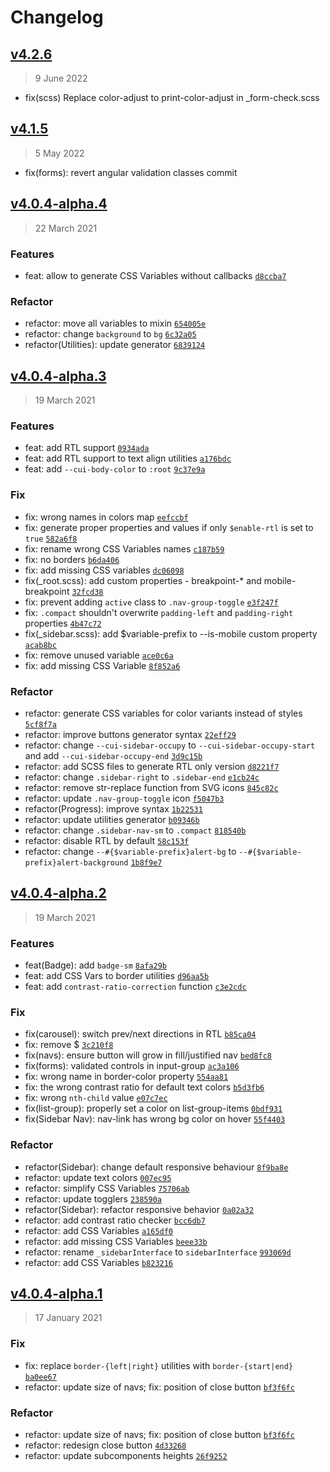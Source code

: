 # Changelog

## [v4.2.6](https://github.com/coreui/coreui/compare/v4.1.5...v4.2.6)

> 9 June 2022

- fix(scss) Replace color-adjust to print-color-adjust in _form-check.scss

## [v4.1.5](https://github.com/coreui/coreui/compare/v4.1.4...v4.1.5)

> 5 May 2022

- fix(forms): revert angular validation classes commit

<!-- auto-changelog-above -->
## [v4.0.4-alpha.4](https://github.com/coreui/coreui/compare/v4.0.4-alpha.3...v4.0.4-alpha.4)

> 22 March 2021

### Features

- feat: allow to generate CSS Variables without callbacks [`d8ccba7`](https://github.com/coreui/coreui/commit/d8ccba78684ac3cbea15a246b6408f6f218cc6ec)

### Refactor

- refactor: move all variables to mixin [`654005e`](https://github.com/coreui/coreui/commit/654005e76f2cf2fb5464463ffdb28a67d2efb61f)
- refactor: change `background` to `bg` [`6c32a05`](https://github.com/coreui/coreui/commit/6c32a05d759de9570bea3cc53c75d13a42efdbce)
- refactor(Utilities): update generator [`6839124`](https://github.com/coreui/coreui/commit/68391246b2a2e003d8d4e928386c15638ed90128)

## [v4.0.4-alpha.3](https://github.com/coreui/coreui/compare/v4.0.4-alpha.2...v4.0.4-alpha.3)

> 19 March 2021

### Features

- feat: add RTL support [`0934ada`](https://github.com/coreui/coreui/commit/0934ada4355c90607d13b3bf19dd82252339387e)
- feat: add RTL support to text align utilities [`a176bdc`](https://github.com/coreui/coreui/commit/a176bdcc8ce8b0202fe7af1d9a9c38a8a1be2237)
- feat: add `--cui-body-color` to `:root` [`9c37e9a`](https://github.com/coreui/coreui/commit/9c37e9a50a71e0f718471fe60ec6e8d2c27ae3e6)

### Fix

- fix: wrong names in colors map [`eefccbf`](https://github.com/coreui/coreui/commit/eefccbfcb6e8a3d1dbc7fa406a3f498e738aabbe)
- fix: generate proper properties and values if only `$enable-rtl` is set to `true` [`582a6f8`](https://github.com/coreui/coreui/commit/582a6f85a3117759f50f5f97bfaf805cc1185ada)
- fix: rename wrong CSS Variables names [`c187b59`](https://github.com/coreui/coreui/commit/c187b59bc2f8c2dcf591541891b401743101c731)
- fix: no borders [`b6da406`](https://github.com/coreui/coreui/commit/b6da40674d17503a418a05648ffc5075d63814b4)
- fix: add missing CSS variables [`dc06098`](https://github.com/coreui/coreui/commit/dc06098f395d328f7bd99d0660654a246542ced3)
- fix(_root.scss): add custom properties - breakpoint-* and mobile-breakpoint [`32fcd38`](https://github.com/coreui/coreui/commit/32fcd380170c45e7adc4f26a98d255fd5c62d118)
- fix: prevent adding `active` class to `.nav-group-toggle` [`e3f247f`](https://github.com/coreui/coreui/commit/e3f247f07a935147a196ffc4ea8e5a8938752b51)
- fix: `.compact` shouldn't overwrite `padding-left` and `padding-right` properties [`4b47c72`](https://github.com/coreui/coreui/commit/4b47c721c2bf3ac1ec1f0db8829e01e3e858309a)
- fix(_sidebar.scss): add $variable-prefix to --is-mobile custom property [`acab8bc`](https://github.com/coreui/coreui/commit/acab8bc26c0a04f4318b90125de2541f1582b576)
- fix: remove unused variable [`ace0c6a`](https://github.com/coreui/coreui/commit/ace0c6a8f511c694859c6e6bbb596e655951cb0e)
- fix: add missing CSS Variable [`8f852a6`](https://github.com/coreui/coreui/commit/8f852a6431fd82d069771e6d7ed7beb875047555)

### Refactor

- refactor: generate CSS variables for color variants instead of styles [`5cf8f7a`](https://github.com/coreui/coreui/commit/5cf8f7a6da6d3a2052447765a1e4369191ab5b4d)
- refactor: improve buttons generator syntax [`22eff29`](https://github.com/coreui/coreui/commit/22eff298e17574b8bf26d0ef46eac2421d850190)
- refactor: change `--cui-sidebar-occupy` to `--cui-sidebar-occupy-start` and add `--cui-sidebar-occupy-end` [`3d9c15b`](https://github.com/coreui/coreui/commit/3d9c15b262ba171f29434b0f67f09efc95f4b44a)
- refactor: add SCSS files to generate RTL only version [`d8221f7`](https://github.com/coreui/coreui/commit/d8221f791567b63988b069021e9a1ce66ae41ca3)
- refactor: change `.sidebar-right` to `.sidebar-end` [`e1cb24c`](https://github.com/coreui/coreui/commit/e1cb24c267635c0763e2bccd9aa093e87739eb75)
- refactor: remove str-replace function from SVG icons [`845c82c`](https://github.com/coreui/coreui/commit/845c82c2a8b655ad15c119e642c870d505d9d87e)
- refactor: update `.nav-group-toggle` icon [`f5047b3`](https://github.com/coreui/coreui/commit/f5047b39c879b7ff2d0bb242ad1ad6d9e4187425)
- refactor(Progress): improve syntax [`1b22531`](https://github.com/coreui/coreui/commit/1b225310f7bae2480ba21fc7b89c5a1ea2fc2e1a)
- refactor: update utilities generator [`b09346b`](https://github.com/coreui/coreui/commit/b09346b69c28865b27a5251c853ebb498c01f2c3)
- refactor: change `.sidebar-nav-sm` to `.compact` [`818540b`](https://github.com/coreui/coreui/commit/818540b7396545b9a039b360c897940f81b8002d)
- refactor: disable RTL by default [`58c153f`](https://github.com/coreui/coreui/commit/58c153ffa99c054c938ee680af518804b416d885)
- refactor: change `--#{$variable-prefix}alert-bg` to `--#{$variable-prefix}alert-background` [`1b8f9e7`](https://github.com/coreui/coreui/commit/1b8f9e71dfc2da45b64008207d5b91f72f8c8ee3)

## [v4.0.4-alpha.2](https://github.com/coreui/coreui/compare/v4.0.4-alpha.1...v4.0.4-alpha.2)

> 19 March 2021

### Features

- feat(Badge): add `badge-sm` [`8afa29b`](https://github.com/coreui/coreui/commit/8afa29be9a15696fb6755b7cb9bac3f67b478838)
- feat: add CSS Vars to border utilities [`d96aa5b`](https://github.com/coreui/coreui/commit/d96aa5bf8d89080644a0d896ed31cf8595f0db63)
- feat: add `contrast-ratio-correction` function [`c3e2cdc`](https://github.com/coreui/coreui/commit/c3e2cdc0d084a2b8cd4a4fa1b01f4824cc4e13e6)

### Fix

- fix(carousel): switch prev/next directions in RTL [`b85ca04`](https://github.com/coreui/coreui/commit/b85ca045e057d6f5982cc0cc9de4bfbf8b252a3d)
- fix: remove $ [`3c210f8`](https://github.com/coreui/coreui/commit/3c210f8373c500e017867e1d6a44a095c77c7a1d)
- fix(navs): ensure button will grow in fill/justified nav [`bed8fc8`](https://github.com/coreui/coreui/commit/bed8fc8381be8f9aad7ac95727be4ab8975b4f94)
- fix(forms): validated controls in input-group [`ac3a106`](https://github.com/coreui/coreui/commit/ac3a1069b139c12d95ca1b6ac2798e56cf01a83e)
- fix: wrong name in border-color property [`554aa81`](https://github.com/coreui/coreui/commit/554aa819955d45a862511ea1f99803e67ebeba93)
- fix: the wrong contrast ratio for default text colors [`b5d3fb6`](https://github.com/coreui/coreui/commit/b5d3fb65037a5e4c6c81fad7db1789aa54ca6579)
- fix: wrong `nth-child` value [`e07c7ec`](https://github.com/coreui/coreui/commit/e07c7ec0a78a5f4dee7f8270888e2d03873256d0)
- fix(list-group): properly set a color on list-group-items [`0bdf931`](https://github.com/coreui/coreui/commit/0bdf9315077d22022a1f35b60b830398825098ce)
- fix(Sidebar Nav): nav-link has wrong bg color on hover [`55f4403`](https://github.com/coreui/coreui/commit/55f440350bb0c775d2b413d4e2a089067d12da75)

### Refactor

- refactor(Sidebar): change default responsive behaviour [`8f9ba8e`](https://github.com/coreui/coreui/commit/8f9ba8e2b1ebe2edf528c01364000a74856578bc)
- refactor: update text colors [`007ec95`](https://github.com/coreui/coreui/commit/007ec958dbc4ecfd858e8ab49f65dcd51a75fdd1)
- refactor: simplify CSS Variables [`75706ab`](https://github.com/coreui/coreui/commit/75706ab512cfaac62c80e5ba01de5b062f202a30)
- refactor: update togglers [`238590a`](https://github.com/coreui/coreui/commit/238590ab0ec36d4dc6b98c465b8e60bc7296feca)
- refactor(Sidebar): refactor responsive behavior [`0a02a32`](https://github.com/coreui/coreui/commit/0a02a32f8897c34c7eefe7752e31e049e848e291)
- refactor: add contrast ratio checker [`bcc6db7`](https://github.com/coreui/coreui/commit/bcc6db7d7611ac65d7a2057172d28a4f6f48c03b)
- refactor: add CSS Variables [`a165df0`](https://github.com/coreui/coreui/commit/a165df026d58529379a98e2a48eb08f9e0246b72)
- refactor: add missing CSS Variables [`beee33b`](https://github.com/coreui/coreui/commit/beee33b3edc2ff5ca9ed512007bcf3cc0d1f28e8)
- refactor: rename `_sidebarInterface` to `sidebarInterface` [`993069d`](https://github.com/coreui/coreui/commit/993069deef08f349a0e4092c36f9dfb4fa953a80)
- refactor: add CSS Variables [`b823216`](https://github.com/coreui/coreui/commit/b823216f9e0c74fa18c2854b7eafcb3014422bf3)

## [v4.0.4-alpha.1](https://github.com/coreui/coreui/compare/v4.0.4-alpha.0...v4.0.4-alpha.1)

> 17 January 2021

### Fix

- fix: replace `border-{left|right}` utilities with `border-{start|end}` [`ba0ee67`](https://github.com/coreui/coreui/commit/ba0ee673b181f27a136982594e8fd8765b150ffc)
- refactor: update size of navs; fix: position of close button [`bf3f6fc`](https://github.com/coreui/coreui/commit/bf3f6fc522d61327e610a48cbeabb635e1364e32)

### Refactor

- refactor: update size of navs; fix: position of close button [`bf3f6fc`](https://github.com/coreui/coreui/commit/bf3f6fc522d61327e610a48cbeabb635e1364e32)
- refactor: redesign close button [`4d33268`](https://github.com/coreui/coreui/commit/4d33268d9031afa43ff932de4976fb872b011d00)
- refactor: update subcomponents heights [`26f9252`](https://github.com/coreui/coreui/commit/26f9252cd9f0dbefb8ed405502560f30c1439397)
